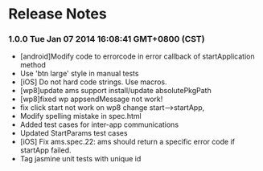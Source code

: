 <!--
#
# Copyright 2012-2013, Polyvi Inc. (http://polyvi.github.io/openxface)
# This program is distributed under the terms of the GNU General Public License.
# 
# This file is part of xFace.
# 
# xFace is free software: you can redistribute it and/or modify
# it under the terms of the GNU General Public License as published by
# the Free Software Foundation, either version 3 of the License, or
# (at your option) any later version.
# 
# xFace is distributed in the hope that it will be useful,
# but WITHOUT ANY WARRANTY; without even the implied warranty of
# MERCHANTABILITY or FITNESS FOR A PARTICULAR PURPOSE.  See the
# GNU General Public License for more details.
# 
# You should have received a copy of the GNU General Public License
# along with xFace.  If not, see <http://www.gnu.org/licenses/>.
#
-->

# Release Notes
### 1.0.0 Tue Jan 07 2014 16:08:41 GMT+0800 (CST)
 *  [android]Modify code to errorcode in error callback of startApplication method
 *  Use 'btn large' style in manual tests
 *  [iOS] Do not hard code strings. Use macros.
 *  [wp8]update ams support install/update absolutePkgPath
 *  [wp8]fixed wp appsendMessage not work!
 *  fix click start not work on wp8 change start-->startApp,
 *  Modify spelling mistake in spec.html
 *  Added test cases for inter-app communications
 *  Updated StartParams test cases
 *  [iOS] Fix ams.spec.22:  ams should return a specific error code if startApp failed.
 *  Tag jasmine unit tests with unique id